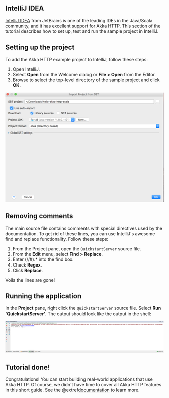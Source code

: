 IntelliJ IDEA
-------------

[IntelliJ IDEA](https://www.jetbrains.com/idea/) from JetBrains is one of the leading IDEs in the Java/Scala community, and it has excellent support for Akka HTTP. This section of the tutorial describes how to set up, test and run the sample project in IntelliJ.

## Setting up the project

To add the Akka HTTP example project to IntelliJ, follow these steps:

1. Open IntelliJ.
1. Select **Open** from the Welcome dialog or **File &gt; Open** from the Editor.
1. Browse to select the top-level directory of the sample project and click **OK**.

![Open Project](images/idea-open-project.png)

## Removing comments

The main source file contains comments with special directives used by the documentation. To get rid of these lines, you can use IntelliJ's awesome find and replace functionality. Follow these steps:

1. From the Project pane, open the `QuickstartServer` source file.
1. From the **Edit** menu, select **Find &gt; Replace**.
1. Enter (//#).* into the find box.
1. Check **Regex**.
1. Click **Replace**.

Voila the lines are gone!

## Running the application

In the **Project** pane, right click the `QuickstartServer` source file. Select **Run 'QuickstartServer'**. The output should look like the output in the shell:

![Running Project](images/idea-running-project.png)

## Tutorial done!

Congratulations! You can start building real-world applications that use Akka HTTP. Of course, we didn't have time to cover all Akka HTTP features in this short guide. See the @extref[documentation](akka.http:scala/http/index.html) to learn more.
